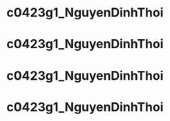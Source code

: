# c0423g1_NguyenDinhThoi
# c0423g1_NguyenDinhThoi
# c0423g1_NguyenDinhThoi
# c0423g1_NguyenDinhThoi
